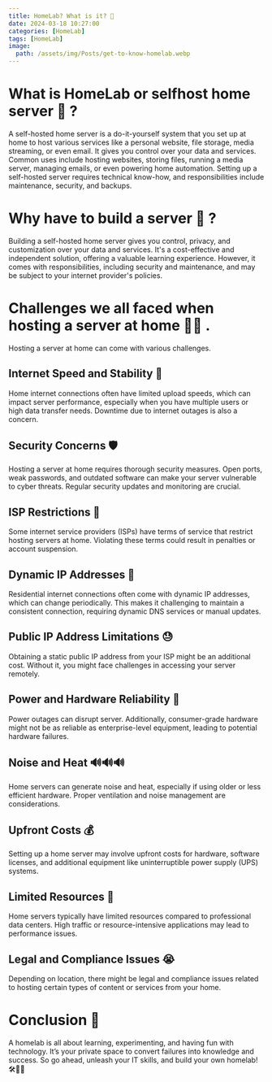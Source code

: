 ```yaml
---
title: HomeLab? What is it? 🤯
date: 2024-03-18 10:27:00 
categories: [HomeLab]
tags: [HomeLab]
image: 
  path: /assets/img/Posts/get-to-know-homelab.webp
---
```


# What is HomeLab or selfhost home server 🧐 ?
A self-hosted home server is a do-it-yourself system that you set up at home
to host various services like a personal website, file storage, media streaming,
or even email. It gives you control over your data and services. Common uses include 
hosting websites, storing files, running a media server, managing emails, or even powering 
home automation. Setting up a self-hosted server requires technical know-how, and responsibilities include maintenance, security, and backups.

# Why have to build a server 🌟 ?
Building a self-hosted home server gives you control, privacy, and customization over your data and services. It's a cost-effective and independent solution, offering a valuable learning experience. However, it comes with responsibilities, including security and maintenance, and may be subject to your internet provider's policies.

# Challenges we all faced when hosting a server at home 🧑‍💻 .

Hosting a server at home can come with various challenges.

## Internet Speed and Stability 📶
Home internet connections often have limited upload speeds, which can impact server performance, especially when you have multiple users or high data transfer needs. Downtime due to internet outages is also a concern.

## Security Concerns 🛡️
Hosting a server at home requires thorough security measures. Open ports, weak passwords, and outdated software can make your server vulnerable to cyber threats. Regular security updates and monitoring are crucial.
    
## ISP Restrictions 🤺
Some internet service providers (ISPs) have terms of service that restrict hosting servers at home. Violating these terms could result in penalties or account suspension.

## Dynamic IP Addresses 📢
Residential internet connections often come with dynamic IP addresses, which can change periodically. This makes it challenging to maintain a consistent connection, requiring dynamic DNS services or manual updates.

## Public IP Address Limitations 😓
Obtaining a static public IP address from your ISP might be an additional cost. Without it, you might face challenges in accessing your server remotely.

## Power and Hardware Reliability 💪
Power outages can disrupt server. Additionally, consumer-grade hardware might not be as reliable as enterprise-level equipment, leading to potential hardware failures.
    
## Noise and Heat 🔊🔊🔊
Home servers can generate noise and heat, especially if using older or less efficient hardware. Proper ventilation and noise management are considerations.
    
## Upfront Costs 💰
Setting up a home server may involve upfront costs for hardware, software licenses, and additional equipment like uninterruptible power supply (UPS) systems.
    
## Limited Resources 🤒
Home servers typically have limited resources compared to professional data centers. High traffic or resource-intensive applications may lead to performance issues.
    
## Legal and Compliance Issues 😭
Depending on location, there might be legal and compliance issues related to hosting certain types of content or services from your home.

# Conclusion 👏
A homelab is all about learning, experimenting, and having fun with technology. It’s your private space to convert failures into knowledge and success. So go ahead, unleash your IT skills, and build your own homelab! 🛠️🏡✨
